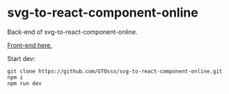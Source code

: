 # svg-to-react-component-online

Back-end of svg-to-react-component-online.

[Front-end here.](https://github.com/GTOsss/svg-to-react-component-online-front)

Start dev: 
```
git clone https://github.com/GTOsss/svg-to-react-component-online.git
npm i
npm run dev
```

